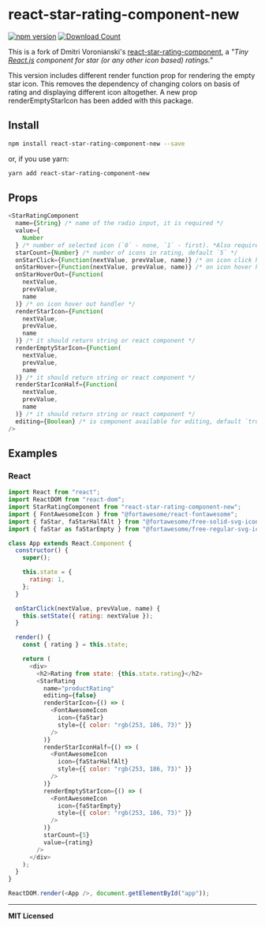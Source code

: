 # react-star-rating-component-new

[![npm version](https://badge.fury.io/js/react-star-rating-component-new.svg)](https://www.npmjs.com/package/react-star-rating-component-new)
[![Download Count](http://img.shields.io/npm/dm/react-star-rating-component-new.svg?style=flat)](http://www.npmjs.com/package/react-star-rating-component-new)

This is a fork of Dmitri Voronianski's [react-star-rating-component](https://github.com/voronianski/react-star-rating-component), a *"Tiny [React.js](https://facebook.github.io/react) component for star (or any other *icon based*) ratings."*

This version includes different render function prop for rendering the empty star icon. This removes the dependency of changing colors on basis of rating and displaying different icon altogether. A new prop renderEmptyStarIcon has been added with this package.

## Install

```bash
npm install react-star-rating-component-new --save
```

or, if you use yarn:

```bash
yarn add react-star-rating-component-new
```

## Props

```javascript
<StarRatingComponent
  name={String} /* name of the radio input, it is required */
  value={
    Number
  } /* number of selected icon (`0` - none, `1` - first). *Also required* */
  starCount={Number} /* number of icons in rating, default `5` */
  onStarClick={Function(nextValue, prevValue, name)} /* on icon click handler */
  onStarHover={Function(nextValue, prevValue, name)} /* on icon hover handler */
  onStarHoverOut={Function(
    nextValue,
    prevValue,
    name
  )} /* on icon hover out handler */
  renderStarIcon={Function(
    nextValue,
    prevValue,
    name
  )} /* it should return string or react component */
  renderEmptyStarIcon={Function(
    nextValue,
    prevValue,
    name
  )} /* it should return string or react component */
  renderStarIconHalf={Function(
    nextValue,
    prevValue,
    name
  )} /* it should return string or react component */
  editing={Boolean} /* is component available for editing, default `true` */
/>
```

## Examples

### React

```javascript
import React from "react";
import ReactDOM from "react-dom";
import StarRatingComponent from "react-star-rating-component-new";
import { FontAwesomeIcon } from "@fortawesome/react-fontawesome";
import { faStar, faStarHalfAlt } from "@fortawesome/free-solid-svg-icons";
import { faStar as faStarEmpty } from "@fortawesome/free-regular-svg-icons";

class App extends React.Component {
  constructor() {
    super();

    this.state = {
      rating: 1,
    };
  }

  onStarClick(nextValue, prevValue, name) {
    this.setState({ rating: nextValue });
  }

  render() {
    const { rating } = this.state;

    return (
      <div>
        <h2>Rating from state: {this.state.rating}</h2>
        <StarRating
          name="productRating"
          editing={false}
          renderStarIcon={() => (
            <FontAwesomeIcon
              icon={faStar}
              style={{ color: "rgb(253, 186, 73)" }}
            />
          )}
          renderStarIconHalf={() => (
            <FontAwesomeIcon
              icon={faStarHalfAlt}
              style={{ color: "rgb(253, 186, 73)" }}
            />
          )}
          renderEmptyStarIcon={() => (
            <FontAwesomeIcon
              icon={faStarEmpty}
              style={{ color: "rgb(253, 186, 73)" }}
            />
          )}
          starCount={5}
          value={rating}
        />
      </div>
    );
  }
}

ReactDOM.render(<App />, document.getElementById("app"));
```

---

**MIT Licensed**
